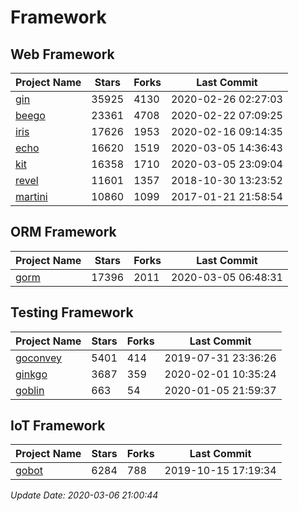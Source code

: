 # Framework

## Web Framework

| Project Name | Stars | Forks | Last Commit |
| ------------ | ----- | ----- | ----------- |
| [gin](https://github.com/gin-gonic/gin) | 35925 | 4130 | 2020-02-26 02:27:03 |
| [beego](https://github.com/astaxie/beego) | 23361 | 4708 | 2020-02-22 07:09:25 |
| [iris](https://github.com/kataras/iris) | 17626 | 1953 | 2020-02-16 09:14:35 |
| [echo](https://github.com/labstack/echo) | 16620 | 1519 | 2020-03-05 14:36:43 |
| [kit](https://github.com/go-kit/kit) | 16358 | 1710 | 2020-03-05 23:09:04 |
| [revel](https://github.com/revel/revel) | 11601 | 1357 | 2018-10-30 13:23:52 |
| [martini](https://github.com/go-martini/martini) | 10860 | 1099 | 2017-01-21 21:58:54 |

## ORM Framework

| Project Name | Stars | Forks | Last Commit |
| ------------ | ----- | ----- | ----------- |
| [gorm](https://github.com/jinzhu/gorm) | 17396 | 2011 | 2020-03-05 06:48:31 |

## Testing Framework

| Project Name | Stars | Forks | Last Commit |
| ------------ | ----- | ----- | ----------- |
| [goconvey](https://github.com/smartystreets/goconvey) | 5401 | 414 | 2019-07-31 23:36:26 |
| [ginkgo](https://github.com/onsi/ginkgo) | 3687 | 359 | 2020-02-01 10:35:24 |
| [goblin](https://github.com/franela/goblin) | 663 | 54 | 2020-01-05 21:59:37 |

## IoT Framework

| Project Name | Stars | Forks | Last Commit |
| ------------ | ----- | ----- | ----------- |
| [gobot](https://github.com/hybridgroup/gobot) | 6284 | 788 | 2019-10-15 17:19:34 |

*Update Date: 2020-03-06 21:00:44*